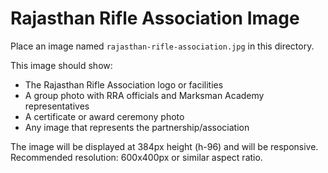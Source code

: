 # Rajasthan Rifle Association Image

Place an image named `rajasthan-rifle-association.jpg` in this directory.

This image should show:
- The Rajasthan Rifle Association logo or facilities
- A group photo with RRA officials and Marksman Academy representatives
- A certificate or award ceremony photo
- Any image that represents the partnership/association

The image will be displayed at 384px height (h-96) and will be responsive.
Recommended resolution: 600x400px or similar aspect ratio.
